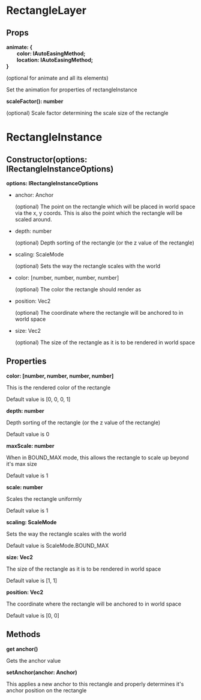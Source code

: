 # RectangleLayer

## Props

**animate: {<br>&emsp;&emsp;color: IAutoEasingMethod<Vec>;<br>&emsp;&emsp;location: IAutoEasingMethod<Vec>;<br>}**

(optional for animate and all its elements)

Set the animation for properties of rectangleInstance

**scaleFactor(): number**

(optional) Scale factor determining the scale size of the rectangle

# RectangleInstance

## Constructor(options: IRectangleInstanceOptions)

**options: IRectangleInstanceOptions**

* anchor: Anchor

  (optional) The point on the rectangle which will be placed in world space via the x, y coords. This is also the point which the rectangle will be scaled around.

* depth: number

  (optional) Depth sorting of the rectangle (or the z value of the rectangle)

* scaling: ScaleMode

  (optional) Sets the way the rectangle scales with the world

* color: [number, number, number, number]

  (optional) The color the rectangle should render as

* position: Vec2

  (optional) The coordinate where the rectangle will be anchored to in world space

* size: Vec2

  (optional) The size of the rectangle as it is to be rendered in world space

## Properties

**color: [number, number, number, number]**

This is the rendered color of the rectangle

Default value is [0, 0, 0, 1]

**depth: number**

Depth sorting of the rectangle (or the z value of the rectangle)

Default value is 0

**maxScale: number**

When in BOUND_MAX mode, this allows the rectangle to scale up beyond it's max size

Default value is 1

**scale: number**

Scales the rectangle uniformly

Default value is 1

**scaling: ScaleMode**

Sets the way the rectangle scales with the world

Default value is ScaleMode.BOUND_MAX

**size: Vec2**

The size of the rectangle as it is to be rendered in world space

Default value is [1, 1]

**position: Vec2**

The coordinate where the rectangle will be anchored to in world space

Default value is [0, 0]

## Methods

**get anchor()**

Gets the anchor value

**setAnchor(anchor: Anchor)**

This applies a new anchor to this rectangle and properly determines it's anchor position on the rectangle
